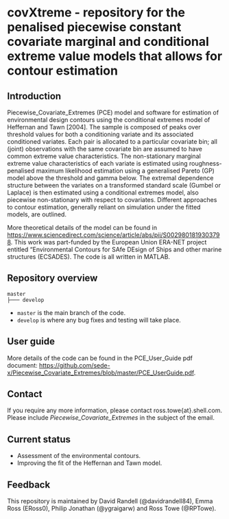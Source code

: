 
# covXtreme - repository for the penalised piecewise constant covariate marginal and conditional extreme value models that allows for contour estimation

## Introduction

Piecewise_Covariate_Extremes (PCE) model and software for estimation of environmental design contours using the conditional extremes model of Heffernan and Tawn
[2004]. The sample is composed of peaks over threshold values for both a conditioning variate and its associated conditioned variates. Each pair is allocated to a particular covariate bin; all (joint)
observations with the same covariate bin are assumed to have common extreme value characteristics. The non-stationary marginal extreme value characteristics of each variate is estimated using
roughness-penalised maximum likelihood estimation using a generalised Pareto (GP) model above the threshold and gamma below. The extremal dependence structure between the variates on a transformed standard scale (Gumbel or Laplace) is then estimated using a conditional extremes model, also piecewise non-stationary with respect to covariates. Different approaches to contour estimation,
generally reliant on simulation under the fitted models, are outlined.

More theoretical details of the model can be found in https://www.sciencedirect.com/science/article/abs/pii/S0029801819303798. This work was part-funded by the European Union ERA-NET project entitled “Environmental Contours for SAfe DEsign of Ships and other marine structures (ECSADES). The code is all written in MATLAB. 

## Repository overview

```text
master
├─── develop
```

* `master` is the main branch of the code. 
* `develop` is where any bug fixes and testing will take place.

## User guide

More details of the code can be found in the PCE_User_Guide pdf document: https://github.com/sede-x/Piecewise_Covariate_Extremes/blob/master/PCE_UserGuide.pdf.

## Contact

If you require any more information, please contact ross.towe{at}.shell.com. Please include *Piecewise_Covariate_Extremes* in the subject of the email. 

## Current status
* Assessment of the environmental contours.
* Improving the fit of the Heffernan and Tawn model.

## Feedback
This repository is maintained by David Randell (@davidrandell84), Emma Ross (ERoss0), Philip Jonathan (@ygraigarw) and Ross Towe (@RPTowe). 

